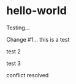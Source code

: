 hello-world
===========

Testing...


Change #1...
this is a test




test 2

test 3


conflict resolved


